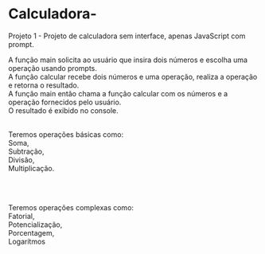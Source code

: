 # Calculadora-
Projeto 1 - Projeto de calculadora sem interface, apenas JavaScript com prompt.


A função main solicita ao usuário que insira dois números e escolha uma operação usando prompts.<br>
A função calcular recebe dois números e uma operação, realiza a operação e retorna o resultado.<br>
A função main então chama a função calcular com os números e a operação fornecidos pelo usuário.<br>
O resultado é exibido no console.

<br>
Teremos operações básicas como:<br>
Soma,<br>
Subtração,<br>
Divisão,<br>
Multiplicação.<br>

<br><br>

Teremos operações complexas como:<br>
Fatorial,<br>
Potencialização,<br>
Porcentagem,<br>
Logarítmos<br>


